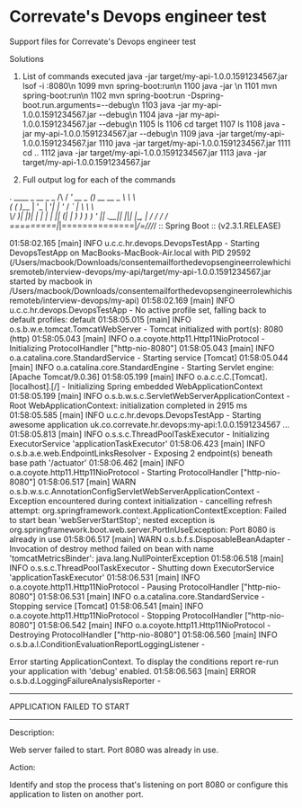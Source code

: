# Correvate's Devops engineer test

Support files for Correvate's Devops engineer test

Solutions

1. List of commands executed
java -jar target/my-api-1.0.0.1591234567.jar
lsof -i :8080\n
 1099  mvn spring-boot:run\n
 1100  java -jar \n
 1101  mvn spring-boot:run\n
 1102  mvn spring-boot:run -Dspring-boot.run.arguments=--debug\n
 1103  java -jar my-api-1.0.0.1591234567.jar --debug\n
 1104  java -jar my-api-1.0.0.1591234567.jar --debug\n
 1105  ls
 1106  cd target
 1107  ls
 1108  java -jar my-api-1.0.0.1591234567.jar --debug\n
 1109  java -jar target/my-api-1.0.0.1591234567.jar
 1110  java -jar target/my-api-1.0.0.1591234567.jar
 1111  cd ..
 1112  java -jar target/my-api-1.0.0.1591234567.jar
 1113  java -jar target/my-api-1.0.0.1591234567.jar

2. Full output log for each of the commands


  .   ____          _            __ _ _
 /\\ / ___'_ __ _ _(_)_ __  __ _ \ \ \ \
( ( )\___ | '_ | '_| | '_ \/ _` | \ \ \ \
 \\/  ___)| |_)| | | | | || (_| |  ) ) ) )
  '  |____| .__|_| |_|_| |_\__, | / / / /
 =========|_|==============|___/=/_/_/_/
 :: Spring Boot ::        (v2.3.1.RELEASE)

01:58:02.165 [main] INFO  u.c.c.hr.devops.DevopsTestApp - Starting DevopsTestApp on MacBooks-MacBook-Air.local with PID 29592 (/Users/macbook/Downloads/consentemailforthedevopsengineerrolewhichisremoteb/interview-devops/my-api/target/my-api-1.0.0.1591234567.jar started by macbook in /Users/macbook/Downloads/consentemailforthedevopsengineerrolewhichisremoteb/interview-devops/my-api)
01:58:02.169 [main] INFO  u.c.c.hr.devops.DevopsTestApp - No active profile set, falling back to default profiles: default
01:58:05.015 [main] INFO  o.s.b.w.e.tomcat.TomcatWebServer - Tomcat initialized with port(s): 8080 (http)
01:58:05.043 [main] INFO  o.a.coyote.http11.Http11NioProtocol - Initializing ProtocolHandler ["http-nio-8080"]
01:58:05.043 [main] INFO  o.a.catalina.core.StandardService - Starting service [Tomcat]
01:58:05.044 [main] INFO  o.a.catalina.core.StandardEngine - Starting Servlet engine: [Apache Tomcat/9.0.36]
01:58:05.199 [main] INFO  o.a.c.c.C.[Tomcat].[localhost].[/] - Initializing Spring embedded WebApplicationContext
01:58:05.199 [main] INFO  o.s.b.w.s.c.ServletWebServerApplicationContext - Root WebApplicationContext: initialization completed in 2915 ms
01:58:05.585 [main] INFO  u.c.c.hr.devops.DevopsTestApp - Starting awesome application uk.co.correvate.hr.devops:my-api:1.0.0.1591234567 ...
01:58:05.813 [main] INFO  o.s.s.c.ThreadPoolTaskExecutor - Initializing ExecutorService 'applicationTaskExecutor'
01:58:06.423 [main] INFO  o.s.b.a.e.web.EndpointLinksResolver - Exposing 2 endpoint(s) beneath base path '/actuator'
01:58:06.462 [main] INFO  o.a.coyote.http11.Http11NioProtocol - Starting ProtocolHandler ["http-nio-8080"]
01:58:06.517 [main] WARN  o.s.b.w.s.c.AnnotationConfigServletWebServerApplicationContext - Exception encountered during context initialization - cancelling refresh attempt: org.springframework.context.ApplicationContextException: Failed to start bean 'webServerStartStop'; nested exception is org.springframework.boot.web.server.PortInUseException: Port 8080 is already in use
01:58:06.517 [main] WARN  o.s.b.f.s.DisposableBeanAdapter - Invocation of destroy method failed on bean with name 'tomcatMetricsBinder': java.lang.NullPointerException
01:58:06.518 [main] INFO  o.s.s.c.ThreadPoolTaskExecutor - Shutting down ExecutorService 'applicationTaskExecutor'
01:58:06.531 [main] INFO  o.a.coyote.http11.Http11NioProtocol - Pausing ProtocolHandler ["http-nio-8080"]
01:58:06.531 [main] INFO  o.a.catalina.core.StandardService - Stopping service [Tomcat]
01:58:06.541 [main] INFO  o.a.coyote.http11.Http11NioProtocol - Stopping ProtocolHandler ["http-nio-8080"]
01:58:06.542 [main] INFO  o.a.coyote.http11.Http11NioProtocol - Destroying ProtocolHandler ["http-nio-8080"]
01:58:06.560 [main] INFO  o.s.b.a.l.ConditionEvaluationReportLoggingListener - 

Error starting ApplicationContext. To display the conditions report re-run your application with 'debug' enabled.
01:58:06.563 [main] ERROR o.s.b.d.LoggingFailureAnalysisReporter - 

***************************
APPLICATION FAILED TO START
***************************

Description:

Web server failed to start. Port 8080 was already in use.

Action:

Identify and stop the process that's listening on port 8080 or configure this application to listen on another port.

